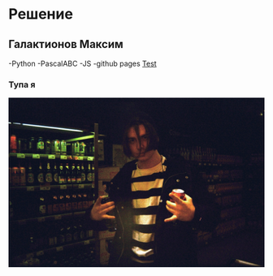 # Решение

## Галактионов Максим
-Python
-PascalABC
-JS
-github pages
[Test](https://github.com/python-basic/sem3-lr2-Fourwqw/edit..)
### Тупа я
![Максон с энергетиками, что может быть лучше?](Ya.jpg "Title is optional")
 
